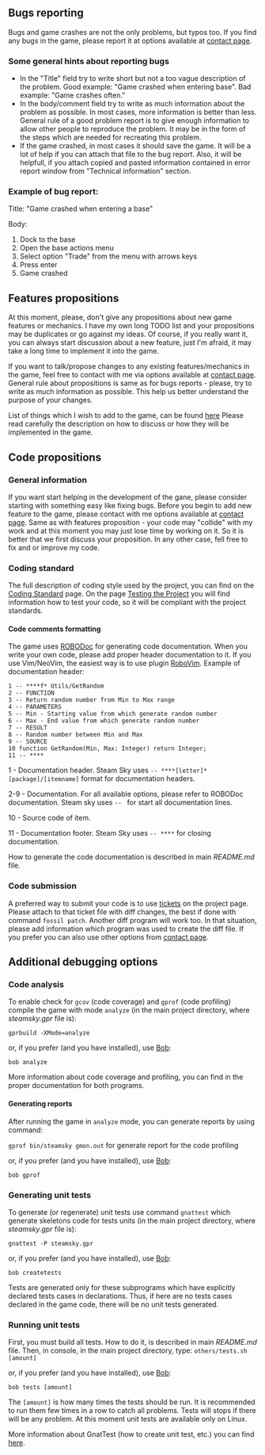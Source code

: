 ## Bugs reporting

Bugs and game crashes are not the only problems, but typos too. If you find any bugs
in the game, please report it at options available at [contact page](https://www.laeran.pl/repositories/steamsky/wiki?name=Contact).

### Some general hints about reporting bugs

* In the "Title" field try to write short but not a too vague description
  of the problem. Good example: "Game crashed when entering base". Bad example:
  "Game crashes often."
* In the body/comment field try to write as much information about the problem
  as possible. In most cases, more information is better than less. General
  rule of a good problem report is to give enough information to allow other people
  to reproduce the problem. It may be in the form of the steps which are
  needed for recreating this problem.
* If the game crashed, in most cases it should save the game. It will be a lot
  of help if you can attach that file to the bug report. Also, it will be
  helpfull, if you attach copied and pasted information contained in error report
  window from "Technical information" section.

### Example of bug report:

Title: "Game crashed when entering a base"

Body:

1. Dock to the base
2. Open the base actions menu
3. Select option "Trade" from the menu with arrows keys
4. Press enter
5. Game crashed

## Features propositions

At this moment, please, don't give any propositions about new game features or
mechanics. I have my own long TODO list and your propositions may be duplicates or
go against my ideas. Of course, if you really want it, you can always start
discussion about a new feature, just I'm afraid, it may take a long time to
implement it into the game.

If you want to talk/propose changes to any existing features/mechanics in the game,
feel free to contact with me via options available at [contact page](https://www.laeran.pl/repositories/steamsky/wiki?name=Contact).
General rule about propositions is same as for bugs reports - please, try to
write as much information as possible. This help us better understand the
purpose of your changes.

List of things which I wish to add to the game, can be found [here](https://www.laeran.pl/repositories/steamsky/wiki?name=To-Do)
Please read carefully the description on how to discuss or how they will be
implemented in the game.

## Code propositions

### General information

If you want start helping in the development of the gane, please consider starting with
something easy like fixing bugs. Before you begin to add new feature to
the game, please contact with me options available at [contact page](https://www.laeran.pl/repositories/steamsky/wiki?name=Contact).
Same as with features proposition - your code may "collide" with my work and
at this moment you may just lose time by working on it. So it is better that
we first discuss your proposition. In any other case, fell free to fix and or
improve my code.

### Coding standard

The full description of coding style used by the project, you can find on the
[Coding Standard](https://www.laeran.pl/repositories/steamsky/wiki?name=Coding%20Standard) page.
On the page [Testing the Project](https://www.laeran.pl/repositories/steamsky/wiki?name=Testing%20the%20Project) you will
find information how to test your code, so it will be compliant with the
project standards.

#### Code comments formatting

The game uses [ROBODoc](https://rfsber.home.xs4all.nl/Robo/) for generating
code documentation. When you write your own code, please add proper header
documentation to it. If you use Vim/NeoVim, the easiest way is to use plugin
[RoboVim](https://github.com/thindil/robovim). Example of documentation
header:

    1 -- ****f* Utils/GetRandom
    2 -- FUNCTION
    3 -- Return random number from Min to Max range
    4 -- PARAMETERS
    5 -- Min - Starting value from which generate random number
    6 -- Max - End value from which generate random number
    7 -- RESULT
    8 -- Random number between Min and Max
    9 -- SOURCE
    10 function GetRandom(Min, Max: Integer) return Integer;
    11 -- ****

1 - Documentation header. Steam Sky uses `-- ****[letter]* [package]/[itemname]`
format for documentation headers.

2-9 - Documentation. For all available options, please refer to ROBODoc
documentation. Steam sky uses `-- ` for start all documentation lines.

10 - Source code of item.

11 - Documentation footer. Steam Sky uses `-- ****` for closing documentation.

How to generate the code documentation is described in main *README.md* file.

### Code submission
A preferred way to submit your code is to use [tickets](https://www.laeran.pl/repositories/steamsky/ticket)
on the project page. Please attach to that ticket file with diff changes,
the best if done with command `fossil patch`. Another diff program will
work too. In that situation, please add information which program was used to
create the diff file. If you prefer you can also use other options from
[contact page](https://www.laeran.pl/repositories/steamsky/wiki?name=Contact).

## Additional debugging options

### Code analysis

To enable check for `gcov` (code coverage) and `gprof` (code profiling) compile
the game with mode `analyze` (in the main project directory, where
*steamsky.gpr* file is):

`gprbuild -XMode=analyze`

or, if you prefer (and you have installed), use [Bob](https://www.laeran.pl/repositories/bob):

`bob analyze`

More information about code coverage and profiling, you can find in the proper
documentation for both programs.

#### Generating reports

After running the game in `analyze` mode, you can generate reports by using
command:

`gprof bin/steamsky gmon.out` for generate report for the code profiling

or, if you prefer (and you have installed), use [Bob](https://www.laeran.pl/repositories/bob):

`bob gprof`

### Generating unit tests

To generate (or regenerate) unit tests use command `gnattest` which generate
skeletons code for tests units (in the main project directory, where
*steamsky.gpr* file is):

`gnattest -P steamsky.gpr`

or, if you prefer (and you have installed), use [Bob](https://www.laeran.pl/repositories/bob):

`bob createtests`

Tests are generated only for these subprograms which have explicitly declared
tests cases in declarations. Thus, if here are no tests cases declared in the
game code, there will be no unit tests generated.

### Running unit tests

First, you must build all tests. How to do it, is described in main
*README.md* file. Then, in console, in the main project directory, type:
`others/tests.sh [amount]`

or, if you prefer (and you have installed), use [Bob](https://www.laeran.pl/repositories/bob):

`bob tests [amount]`

The `[amount]` is how many times the tests should be run. It is recommended
to run them few times in a row to catch all problems. Tests will stops if there
will be any problem. At this moment unit tests are available only on Linux.

More information about GnatTest (how to create unit test, etc.) you can find
[here](http://docs.adacore.com/live/wave/gnat_ugn/html/gnat_ugn/gnat_ugn/gnat_utility_programs.html#the-unit-test-generator-gnattest).
